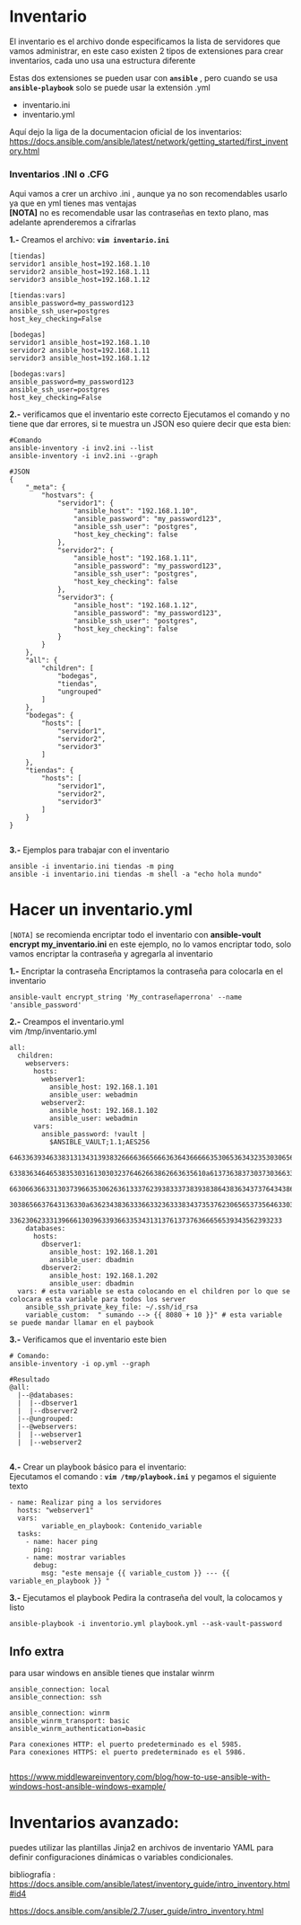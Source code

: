  # Inventario
 El inventario es el archivo donde especificamos la lista de servidores que vamos administrar, en este caso existen 2 tipos de extensiones para crear inventarios, cada uno usa una estructura diferente <br>

 Estas dos extensiones se pueden usar con **`ansible`** , pero cuando se usa  **`ansible-playbook`** solo se puede usar la extensión .yml
 - inventario.ini 
 - inventario.yml 

 Aquí dejo la liga de la documentacion oficial de los inventarios:  https://docs.ansible.com/ansible/latest/network/getting_started/first_inventory.html



### Inventarios .INI o  .CFG

Aqui vamos a crer un archivo .ini , aunque ya no son recomendables usarlo ya que en yml tienes mas ventajas <br>
**[NOTA]** no es recomendable usar las contraseñas en texto plano, mas adelante aprenderemos a cifrarlas 

**1.-** Creamos el archivo: **`vim inventario.ini`**

```
[tiendas]
servidor1 ansible_host=192.168.1.10
servidor2 ansible_host=192.168.1.11
servidor3 ansible_host=192.168.1.12

[tiendas:vars]
ansible_password=my_password123
ansible_ssh_user=postgres
host_key_checking=False

[bodegas]
servidor1 ansible_host=192.168.1.10
servidor2 ansible_host=192.168.1.11
servidor3 ansible_host=192.168.1.12

[bodegas:vars]
ansible_password=my_password123
ansible_ssh_user=postgres
host_key_checking=False

```

**2.-** verificamos que el inventario este correcto
Ejecutamos el comando y no tiene que dar errores, si te muestra un JSON eso quiere decir que esta bien: 
```
#Comando
ansible-inventory -i inv2.ini --list
ansible-inventory -i inv2.ini --graph

#JSON
{
    "_meta": {
        "hostvars": {
            "servidor1": {
                "ansible_host": "192.168.1.10",
                "ansible_password": "my_password123",
                "ansible_ssh_user": "postgres",
                "host_key_checking": false
            },
            "servidor2": {
                "ansible_host": "192.168.1.11",
                "ansible_password": "my_password123",
                "ansible_ssh_user": "postgres",
                "host_key_checking": false
            },
            "servidor3": {
                "ansible_host": "192.168.1.12",
                "ansible_password": "my_password123",
                "ansible_ssh_user": "postgres",
                "host_key_checking": false
            }
        }
    },
    "all": {
        "children": [
            "bodegas",
            "tiendas",
            "ungrouped"
        ]
    },
    "bodegas": {
        "hosts": [
            "servidor1",
            "servidor2",
            "servidor3"
        ]
    },
    "tiendas": {
        "hosts": [
            "servidor1",
            "servidor2",
            "servidor3"
        ]
    }
}


```

**3.-** Ejemplos para trabajar con el inventario
```
ansible -i inventario.ini tiendas -m ping
ansible -i inventario.ini tiendas -m shell -a "echo hola mundo"
```



# Hacer un inventario.yml
`[NOTA]` se recomienda encriptar todo el inventario con **ansible-voult encrypt my_inventario.ini** en este ejemplo, no lo vamos encriptar todo, solo vamos encriptar la contraseña y agregarla al inventario


**1.-** Encriptar la contraseña
Encriptamos la contraseña para colocarla en el inventario
```
ansible-vault encrypt_string 'My_contraseñaperrona' --name 'ansible_password'
```

**2.-** Creampos el inventario.yml <br>
vim  /tmp/inventario.yml
```
all:
  children:
    webservers:
      hosts:
        webserver1:
          ansible_host: 192.168.1.101
          ansible_user: webadmin
        webserver2:
          ansible_host: 192.168.1.102
          ansible_user: webadmin
      vars:
        ansible_password: !vault |
          $ANSIBLE_VAULT;1.1;AES256
          64633639346338313134313938326666366566636364366666353065363432353030656364356464
          6338363464653835303161303032376462663862663635610a613736383730373036633365346564
          66306636633130373966353062636133376239383337383938386438363437376434386165623561
          3038656637643136330a636234383633366332363338343735376230656537356463303833393465
          33623062333139666130396339366335343131376137376366656539343562393233
    databases:
      hosts:
        dbserver1:
          ansible_host: 192.168.1.201
          ansible_user: dbadmin
        dbserver2:
          ansible_host: 192.168.1.202
          ansible_user: dbadmin
  vars: # esta variable se esta colocando en el children por lo que se colocara esta variable para todos los server
    ansible_ssh_private_key_file: ~/.ssh/id_rsa
    variable_custom:  " sumando --> {{ 8080 + 10 }}" # esta variable se puede mandar llamar en el paybook
```
**3.-**  Verificamos que el inventario este bien 
```
# Comando:
ansible-inventory -i op.yml --graph

#Resultado
@all:
  |--@databases:
  |  |--dbserver1
  |  |--dbserver2
  |--@ungrouped:
  |--@webservers:
  |  |--webserver1
  |  |--webserver2


```


**4.-** Crear un playbook básico para el inventario:
<br> Ejecutamos el comando : **`vim /tmp/playbook.ini`** y pegamos el siguiente texto
```
- name: Realizar ping a los servidores
  hosts: "webserver1"
  vars:
        variable_en_playbook: Contenido_variable
  tasks:
    - name: hacer ping
      ping:
    - name: mostrar variables
      debug:
        msg: "este mensaje {{ variable_custom }} --- {{ variable_en_playbook }} "

```

**3.-** Ejecutamos el playbook
Pedira la contraseña del voult, la colocamos y listo
```
ansible-playbook -i inventorio.yml playbook.yml --ask-vault-password
```

## Info extra

para usar windows en ansible tienes que instalar winrm
```
ansible_connection: local
ansible_connection: ssh  

ansible_connection: winrm
ansible_winrm_transport: basic
ansible_winrm_authentication=basic

Para conexiones HTTP: el puerto predeterminado es el 5985.
Para conexiones HTTPS: el puerto predeterminado es el 5986.


```

https://www.middlewareinventory.com/blog/how-to-use-ansible-with-windows-host-ansible-windows-example/

# Inventarios avanzado:
puedes utilizar las plantillas Jinja2 en archivos de inventario YAML para definir configuraciones dinámicas o variables condicionales.


bibliografía : 
https://docs.ansible.com/ansible/latest/inventory_guide/intro_inventory.html#id4

https://docs.ansible.com/ansible/2.7/user_guide/intro_inventory.html

